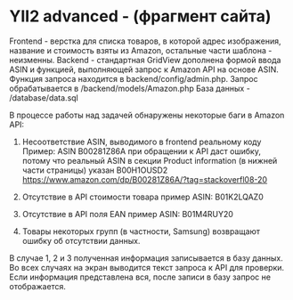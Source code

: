 YII2 advanced - (фрагмент сайта)
================================
Frontend - верстка для списка товаров, в которой адрес изображения, название и стоимость взяты из Amazon, остальные части шаблона - неизменны.
Backend - стандартная GridView дополнена формой ввода ASIN и функцией, выполняющей запрос к Amazon API на основе ASIN. Функция запроса находится в backend/config/admin.php. Запрос обрабатывается в /backend/models/Amazon.php
База данных - /database/data.sql
 
В процессе работы над задачей обнаружены некоторые баги в Amazon API:

1. Несоответствие ASIN, выводимого в frontend реальному коду 
Пример: ASIN B00281Z86A при обращении к API даст ошибку, потому что реальный ASIN в секции Product information (в нижней части страницы) указан B00H1OUSD2 
https://www.amazon.com/dp/B00281Z86A/?tag=stackoverfl08-20

2. Отсутствие в API стоимости товара пример ASIN: B01K2LQAZ0 
3. Отсутствие в API поля EAN пример ASIN: B01M4RUY20 
4. Товары некоторых групп (в частности, Samsung) возвращают ошибку об отсутствии данных. 

В случае 1, 2 и 3 полученная информация записывается в базу данных. Во всех случаях на экран выводится текст запроса к API для проверки. Если информация представлена вся, после записи в базу запрос не отображается.